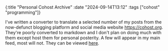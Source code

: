 {:title "Personal Cohost Archive"
 :date "2024-09-14T13:12"
 :tags ["cohost" "programming"]}

I've written a converter to translate a selected number of my posts from the now-defunct blogging platform and social media website <https://cohost.org>. They're poorly converted to markdown and I don't plan on doing much with them except host them for personal posterity. A few will appear in my main feed, most will not. They can be viewed [here](/cohost-archive).
